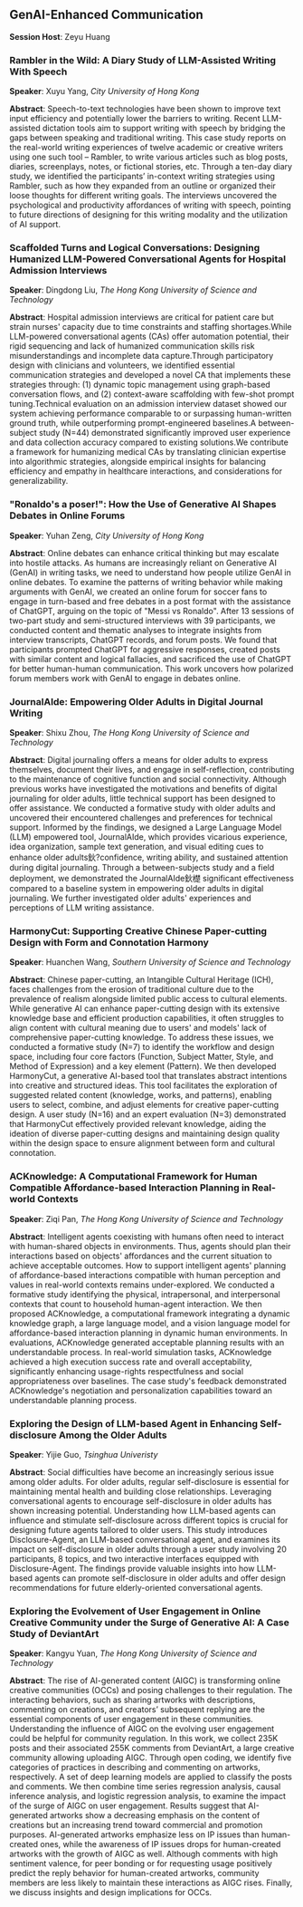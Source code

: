 ## GenAI-Enhanced Communication

​**​Session Host**​: Zeyu Huang

### Rambler in the Wild: A Diary Study of LLM-Assisted Writing With Speech

​**​Speaker​**​: Xuyu Yang, *City University of Hong Kong*

​**​Abstract​**​:
 Speech-to-text technologies have been shown to improve text input efficiency and potentially lower the barriers to writing. Recent LLM-assisted dictation tools aim to support writing with speech by bridging the gaps between speaking and traditional writing. This case study reports on the real-world writing experiences of twelve academic or creative writers using one such tool – Rambler, to write various articles such as blog posts, diaries, screenplays, notes, or fictional stories, etc. Through a ten-day diary study, we identified the participants’ in-context writing strategies using Rambler, such as how they expanded from an outline or organized their loose thoughts for different writing goals. The interviews uncovered the psychological and productivity affordances of writing with speech, pointing to future directions of designing for this writing modality and the utilization of AI support.


### Scaffolded Turns and Logical Conversations: Designing Humanized LLM-Powered Conversational Agents for Hospital Admission Interviews

​**​Speaker​**​: Dingdong Liu, *The Hong Kong University of Science and Technology*

​**​Abstract​**​:
 Hospital admission interviews are critical for patient care but strain nurses' capacity due to time constraints and staffing shortages.While LLM-powered conversational agents (CAs) offer automation potential, their rigid sequencing and lack of humanized communication skills risk misunderstandings and incomplete data capture.Through participatory design with clinicians and volunteers, we identified essential communication strategies and developed a novel CA that implements these strategies through: (1) dynamic topic management using graph-based conversation flows, and (2) context-aware scaffolding with few-shot prompt tuning.Technical evaluation on an admission interview dataset showed our system achieving performance comparable to or surpassing human-written ground truth, while outperforming prompt-engineered baselines.A between-subject study (N=44) demonstrated significantly improved user experience and data collection accuracy compared to existing solutions.We contribute a framework for humanizing medical CAs by translating clinician expertise into algorithmic strategies, alongside empirical insights for balancing efficiency and empathy in healthcare interactions, and considerations for generalizability.


### "Ronaldo's a poser!": How the Use of Generative AI Shapes Debates in Online Forums

​**​Speaker​**​: Yuhan Zeng, *City University of Hong Kong*

​**​Abstract​**​:
 Online debates can enhance critical thinking but may escalate into hostile attacks. As humans are increasingly reliant on Generative AI (GenAI) in writing tasks, we need to understand how people utilize GenAI in online debates. To examine the patterns of writing behavior while making arguments with GenAI, we created an online forum for soccer fans to engage in turn-based and free debates in a post format with the assistance of ChatGPT, arguing on the topic of "Messi vs Ronaldo". After 13 sessions of two-part study and semi-structured interviews with 39 participants, we conducted content and thematic analyses to integrate insights from interview transcripts, ChatGPT records, and forum posts. We found that participants prompted ChatGPT for aggressive responses, created posts with similar content and logical fallacies, and sacrificed the use of ChatGPT for better human-human communication. This work uncovers how polarized forum members work with GenAI to engage in debates online.


### JournalAIde: Empowering Older Adults in Digital Journal Writing

​**​Speaker​**​: Shixu Zhou, *The Hong Kong University of Science and Technology*

​**​Abstract​**​:
 Digital journaling offers a means for older adults to express themselves, document their lives, and engage in self-reflection, contributing to the maintenance of cognitive function and social connectivity. Although previous works have investigated the motivations and benefits of digital journaling for older adults, little technical support has been designed to offer assistance. We conducted a formative study with older adults and uncovered their encountered challenges and preferences for technical support. Informed by the findings, we designed a Large Language Model (LLM) empowered tool, JournalAIde, which provides vicarious experience, idea organization, sample text generation, and visual editing cues to enhance older adults鈥?confidence, writing ability, and sustained attention during digital journaling. Through a between-subjects study and a field deployment, we demonstrated the JournalAIde鈥檚 significant effectiveness compared to a baseline system in empowering older adults in digital journaling. We further investigated older adults' experiences and perceptions of LLM writing assistance.


### HarmonyCut: Supporting Creative Chinese Paper-cutting Design with Form and Connotation Harmony

​**​Speaker​**​: Huanchen Wang, *Southern University of Science and Technology*

​**​Abstract​**​:
 Chinese paper-cutting, an Intangible Cultural Heritage (ICH), faces challenges from the erosion of traditional culture due to the prevalence of realism alongside limited public access to cultural elements. While generative AI can enhance paper-cutting design with its extensive knowledge base and efficient production capabilities, it often struggles to align content with cultural meaning due to users' and models' lack of comprehensive paper-cutting knowledge. To address these issues, we conducted a formative study (N=7) to identify the workflow and design space, including four core factors (Function, Subject Matter, Style, and Method of Expression) and a key element (Pattern). We then developed HarmonyCut, a generative AI-based tool that translates abstract intentions into creative and structured ideas. This tool facilitates the exploration of suggested related content (knowledge, works, and patterns), enabling users to select, combine, and adjust elements for creative paper-cutting design. A user study (N=16) and an expert evaluation (N=3) demonstrated that HarmonyCut effectively provided relevant knowledge, aiding the ideation of diverse paper-cutting designs and maintaining design quality within the design space to ensure alignment between form and cultural connotation.


### ACKnowledge: A Computational Framework for Human Compatible Affordance-based Interaction Planning in Real-world Contexts

​**​Speaker​**​: Ziqi Pan, *The Hong Kong University of Science and Technology*

​**​Abstract​**​:
 Intelligent agents coexisting with humans often need to interact with human-shared objects in environments. Thus, agents should plan their interactions based on objects' affordances and the current situation to achieve acceptable outcomes. How to support intelligent agents' planning of affordance-based interactions compatible with human perception and values in real-world contexts remains under-explored. We conducted a formative study identifying the physical, intrapersonal, and interpersonal contexts that count to household human-agent interaction. We then proposed ACKnowledge, a computational framework integrating a dynamic knowledge graph, a large language model, and a vision language model for affordance-based interaction planning in dynamic human environments. In evaluations, ACKnowledge generated acceptable planning results with an understandable process. In real-world simulation tasks, ACKnowledge achieved a high execution success rate and overall acceptability, significantly enhancing usage-rights respectfulness and social appropriateness over baselines. The case study's feedback demonstrated ACKnowledge's negotiation and personalization capabilities toward an understandable planning process.


### Exploring the Design of LLM-based Agent in Enhancing Self-disclosure Among the Older Adults

​**​Speaker​**​: Yijie Guo, *Tsinghua Univeristy*

​**​Abstract​**​:
 Social difficulties have become an increasingly serious issue among older adults. For older adults, regular self-disclosure is essential for maintaining mental health and building close relationships. Leveraging conversational agents to encourage self-disclosure in older adults has shown increasing potential. Understanding how LLM-based agents can influence and stimulate self-disclosure across different topics is crucial for designing future agents tailored to older users. This study introduces Disclosure-Agent, an LLM-based conversational agent, and examines its impact on self-disclosure in older adults through a user study involving 20 participants, 8 topics, and two interactive interfaces equipped with Disclosure-Agent. The findings provide valuable insights into how LLM-based agents can promote self-disclosure in older adults and offer design recommendations for future elderly-oriented conversational agents.


### Exploring the Evolvement of User Engagement in Online Creative Community under the Surge of Generative AI: A Case Study of DeviantArt

​**​Speaker​**​: Kangyu Yuan, *The Hong Kong University of Science and Technology*

​**​Abstract​**​:
 The rise of AI-generated content (AIGC) is transforming online creative communities (OCCs) and posing challenges to their regulation. The interacting behaviors, such as sharing artworks with descriptions, commenting on creations, and creators’ subsequent replying are the essential components of user engagement in these communities. Understanding the influence of AIGC on the evolving user engagement could be helpful for community regulation. In this work, we collect 235K posts and their associated 255K comments from DeviantArt, a large creative community allowing uploading AIGC. Through open coding, we identify five categories of practices in describing and commenting on artworks, respectively. A set of deep learning models are applied to classify the posts and comments. We then combine time series regression analysis, causal inference analysis, and logistic regression analysis, to examine the impact of the surge of AIGC on user engagement. Results suggest that AI-generated artworks show a decreasing emphasis on the content of creations but an increasing trend toward commercial and promotion purposes. AI-generated artworks emphasize less on IP issues than human-created ones, while the awareness of IP issues drops for human-created artworks with the growth of AIGC as well. Although comments with high sentiment valence, for peer bonding or for requesting usage positively predict the reply behavior for human-created artworks, community members are less likely to maintain these interactions as AIGC rises. Finally, we discuss insights and design implications for OCCs.


